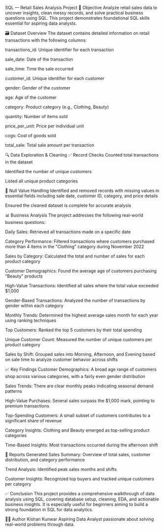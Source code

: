 SQL — Retail Sales Analysis Project
🧠 Objective
Analyze retail sales data to uncover insights, clean messy records, and solve practical business questions using SQL. This project demonstrates foundational SQL skills essential for aspiring data analysts.

🗃️ Dataset Overview
The dataset contains detailed information on retail transactions with the following columns:

transactions_id: Unique identifier for each transaction

sale_date: Date of the transaction

sale_time: Time the sale occurred

customer_id: Unique identifier for each customer

gender: Gender of the customer

age: Age of the customer

category: Product category (e.g., Clothing, Beauty)

quantity: Number of items sold

price_per_unit: Price per individual unit

cogs: Cost of goods sold

total_sale: Total sale amount per transaction

🔍 Data Exploration & Cleaning
✅ Record Checks
Counted total transactions in the dataset

Identified the number of unique customers

Listed all unique product categories

🧹 Null Value Handling
Identified and removed records with missing values in essential fields including sale date, customer ID, category, and price details

Ensured the cleaned dataset is complete for accurate analysis

📊 Business Analysis
The project addresses the following real-world business questions:

Daily Sales: Retrieved all transactions made on a specific date

Category Performance: Filtered transactions where customers purchased more than 4 items in the "Clothing" category during November 2022

Sales by Category: Calculated the total and number of sales for each product category

Customer Demographics: Found the average age of customers purchasing "Beauty" products

High-Value Transactions: Identified all sales where the total value exceeded $1,000

Gender-Based Transactions: Analyzed the number of transactions by gender within each category

Monthly Trends: Determined the highest average sales month for each year using ranking techniques

Top Customers: Ranked the top 5 customers by their total spending

Unique Customer Count: Measured the number of unique customers per product category

Sales by Shift: Grouped sales into Morning, Afternoon, and Evening based on sale time to analyze customer behavior across shifts

📈 Key Findings
Customer Demographics: A broad age range of customers shop across various categories, with a fairly even gender distribution

Sales Trends: There are clear monthly peaks indicating seasonal demand patterns

High-Value Purchases: Several sales surpass the $1,000 mark, pointing to premium transactions

Top-Spending Customers: A small subset of customers contributes to a significant share of revenue

Category Insights: Clothing and Beauty emerged as top-selling product categories

Time-Based Insights: Most transactions occurred during the afternoon shift

📄 Reports Generated
Sales Summary: Overview of total sales, customer distribution, and category performance

Trend Analysis: Identified peak sales months and shifts

Customer Insights: Recognized top buyers and tracked unique customers per category

✅ Conclusion
This project provides a comprehensive walkthrough of data analysis using SQL, covering database setup, cleaning, EDA, and actionable business insights. It is especially useful for beginners aiming to build a strong foundation in SQL for data analytics.

👨‍💻 Author
Kishan Kunwar
Aspiring Data Analyst passionate about solving real-world problems through data.
